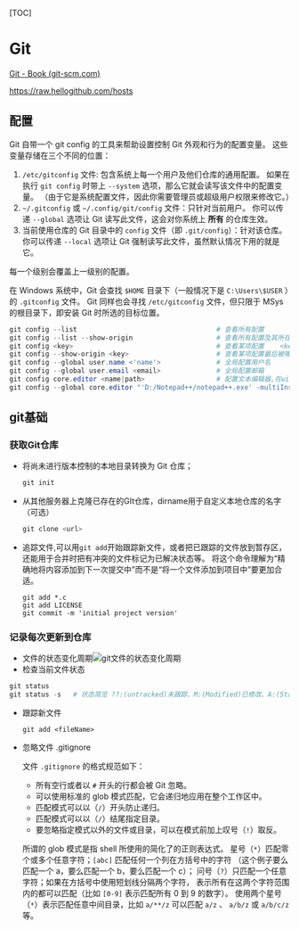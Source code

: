[TOC]

# Git

 [Git - Book (git-scm.com)](https://git-scm.com/book/zh/v2)

https://raw.hellogithub.com/hosts

## 配置

Git 自带一个 git config 的工具来帮助设置控制 Git 外观和行为的配置变量。 这些变量存储在三个不同的位置：

1. `/etc/gitconfig` 文件: 包含系统上每一个用户及他们仓库的通用配置。 如果在执行 `git config` 时带上 `--system` 选项，那么它就会读写该文件中的配置变量。 （由于它是系统配置文件，因此你需要管理员或超级用户权限来修改它。）
2. `~/.gitconfig` 或 `~/.config/git/config` 文件：只针对当前用户。 你可以传递 `--global` 选项让 Git 读写此文件，这会对你系统上 **所有** 的仓库生效。
3. 当前使用仓库的 Git 目录中的 `config` 文件（即 `.git/config`）：针对该仓库。 你可以传递 `--local` 选项让 Git 强制读写此文件，虽然默认情况下用的就是它。

每一个级别会覆盖上一级别的配置。

在 Windows 系统中，Git 会查找 `$HOME` 目录下（一般情况下是 `C:\Users\$USER` ）的 `.gitconfig` 文件。 Git 同样也会寻找 `/etc/gitconfig` 文件，但只限于 MSys 的根目录下，即安装 Git 时所选的目标位置。

```powershell
git config --list	 								# 查看所有配置
git config --list --show-origin						# 查看所有配置及其所在文件
git config <key>									# 查看某项配置	<key>: 配置名称
git config --show-origin <key>						# 查看某项配置最后被哪个文件设置为哪个值	<key>: 配置名称
git config --global user.name <'name'>				# 全局配置用户名
git config --global user.email <email>				# 全局配置邮箱
git config core.editor <name|path>					# 配置文本编辑器,在window中需指定为地址
git config --global core.editor "'D:/Notepad++/notepad++.exe' -multiInst -notabbar -nosession -noPlugin"													# 配置文本编辑器为nodepad++
```

## git基础

### 获取Git仓库

* 将尚未进行版本控制的本地目录转换为 Git 仓库；

  ```powershell
  git init
  ```

* 从其他服务器上克隆已存在的GIt仓库，dirname用于自定义本地仓库的名字（可选）

  ```powershell
  git clone <url>
  ```

* 追踪文件,可以用`git add`开始跟踪新文件，或者把已跟踪的文件放到暂存区，还能用于合并时把有冲突的文件标记为已解决状态等。 将这个命令理解为“精确地将内容添加到下一次提交中”而不是“将一个文件添加到项目中”要更加合适。

  ```
  git add *.c
  git add LICENSE
  git commit -m 'initial project version'
  ```

### 记录每次更新到仓库

* 文件的状态变化周期![git文件的状态变化周期](D:\Desktop\git_leecode\assets\lifecycle.png)
*  检查当前文件状态

```powershell
git status		
git status -s	# 状态简览 ??:(untracked)未跟踪、M:(Modified)已修改、A:(Staged)暂存区
```

* 跟踪新文件

  ```
  git add <fileName> 
  ```

  

* 忽略文件 .gitignore

  文件 `.gitignore` 的格式规范如下：

  * 所有空行或者以 `#` 开头的行都会被 Git 忽略。
  * 可以使用标准的 glob 模式匹配，它会递归地应用在整个工作区中。
  * 匹配模式可以以（`/`）开头防止递归。
  * 匹配模式可以以（`/`）结尾指定目录。
  * 要忽略指定模式以外的文件或目录，可以在模式前加上叹号（`!`）取反。

  所谓的 glob 模式是指 shell 所使用的简化了的正则表达式。 星号（`*`）匹配零个或多个任意字符；`[abc]` 匹配任何一个列在方括号中的字符 （这个例子要么匹配一个 a，要么匹配一个 b，要么匹配一个 c）； 问号（`?`）只匹配一个任意字符；如果在方括号中使用短划线分隔两个字符， 表示所有在这两个字符范围内的都可以匹配（比如 `[0-9]` 表示匹配所有 0 到 9 的数字）。 使用两个星号（`*`）表示匹配任意中间目录，比如 `a/**/z` 可以匹配 `a/z` 、 `a/b/z` 或 `a/b/c/z` 等。
